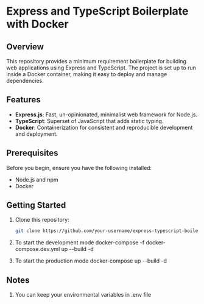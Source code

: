 # Express and TypeScript Boilerplate with Docker

## Overview

This repository provides a minimum requirement boilerplate for building web applications using Express and TypeScript. The project is set up to run inside a Docker container, making it easy to deploy and manage dependencies.

## Features

- **Express.js**: Fast, un-opinionated, minimalist web framework for Node.js.
- **TypeScript**: Superset of JavaScript that adds static typing.
- **Docker**: Containerization for consistent and reproducible development and deployment.

## Prerequisites

Before you begin, ensure you have the following installed:

- Node.js and npm
- Docker

## Getting Started

1. Clone this repository:

   ```bash
   git clone https://github.com/your-username/express-typescript-boilerplate.git

2. To start the development mode
    docker-compose -f docker-compose.dev.yml up --build -d

2. To start the production mode
    docker-compose up --build -d

## Notes
1. You can keep your environmental variables in .env file